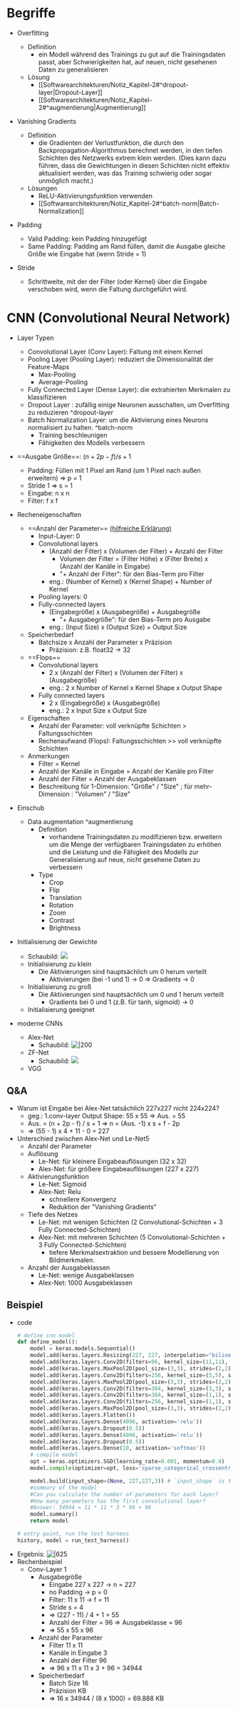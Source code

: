 # Begriffe 
- Overfitting 
	- Definition 
		- ein Modell während des Trainings zu gut auf die Trainingsdaten passt, aber Schwierigkeiten hat, auf neuen, nicht gesehenen Daten zu generalisieren 
	- Lösung 
		- [[Softwarearchitekturen/Notiz_Kapitel-2#^dropout-layer|Dropout-Layer]] 
		- [[Softwarearchitekturen/Notiz_Kapitel-2#^augmentierung|Augmentierung]] 
- Vanishing Gradients 
	- Definition 
		- die Gradienten der Verlustfunktion, die durch den Backpropagation-Algorithmus berechnet werden, in den tiefen Schichten des Netzwerks extrem klein werden. (Dies kann dazu führen, dass die Gewichtungen in diesen Schichten nicht effektiv aktualisiert werden, was das Training schwierig oder sogar unmöglich macht.) 
	- Lösungen 
		- ReLU-Aktivierungsfunktion verwenden 
		- [[Softwarearchitekturen/Notiz_Kapitel-2#^batch-norm|Batch-Normalization]] 

- Padding 
	- Valid Padding: kein Padding hinzugefügt 
	- Same Padding: Padding am Rand füllen, damit die Ausgabe gleiche Größe wie Eingabe hat (wenn Stride = 1) 
- Stride 
	- Schrittweite, mit der der Filter (oder Kernel) über die Eingabe verschoben wird, wenn die Faltung durchgeführt wird. 

# CNN (Convolutional Neural Network) 
- Layer Typen 
	- Convolutional Layer (Conv Layer): Faltung mit einem Kernel 
	- Pooling Layer (Pooling Layer): reduziert die Dimensionalität der Feature-Maps 
		- Max-Pooling 
		- Average-Pooling 
	- Fully Connected Layer (Dense Layer): die extrahierten Merkmalen zu klassifizieren 
	- Dropout Layer : zufällig einige Neuronen ausschalten, um Overfitting zu reduzieren ^dropout-layer
	- Batch Normalization Layer: um die Aktivierung eines Neurons normalisiert zu halten. ^batch-norm
		- Training beschleunigen 
		- Fähigkeiten des Modells verbessern 

- ==Ausgabe Größe==: $(n + 2p -f)/s + 1$ 
	- Padding: Füllen mit 1 Pixel am Rand (um 1 Pixel nach außen erweitern) $\Rightarrow$ p = 1 
	- Stride 1 $\Rightarrow$ s = 1 
	- Eingabe: n x n 
	- Filter: f x f 
- Recheneigenschaften 
	- ==Anzahl der Parameter== [(hilfreiche Erklärung)](https://stackoverflow.com/questions/42786717/how-to-calculate-the-number-of-parameters-for-convolutional-neural-network ) 
		- Input-Layer: 0 
		- Convolutional layers 
			- (Anzahl der Filter) x (Volumen der Filter) + Anzahl der Filter 
				- Volumen der Filter = (Filter Höhe) x (Filter Breite) x (Anzahl der Kanäle in Eingabe)
				- "+ Anzahl der Filter": für den Bias-Term pro Filter 
			- eng.: (Number of Kernel) x (Kernel Shape) + Number of Kernel 
		- Pooling layers: 0 
		- Fully-connected layers 
			- (Eingabegröße) x (Ausgabegröße) + Ausgabegröße 
				- "+ Ausgabegröße": für den Bias-Term pro Ausgabe 
			- eng.: (Input Size) x (Output Size) + Output Size 
	- Speicherbedarf 
		- Batchsize x Anzahl der Parameter x Präzision 
			- Präzision: z.B. float32 -> 32 
	- ==Flops== 
		- Convolutional layers 
			- 2 x (Anzahl der Filter) x (Volumen der Filter) x (Ausgabegröße) 
			- eng.: 2 x Number of Kernel x Kernel Shape x Output Shape 
		- Fully connected layers 
			- 2 x (Eingabegröße) x (Ausgabegröße) 
			- eng.: 2 x Input Size x Output Size 
	- Eigenschaften 
		- Anzahl der Parameter: voll verknüpfte Schichten > Faltungsschichten 
		- Rechenaufwand (Flops): Faltungsschichten >> voll verknüpfte Schichten 
	- Anmerkungen 
		- Filter = Kernel 
		- Anzahl der Kanäle in Eingabe = Anzahl der Kanäle pro Filter 
		- Anzahl der Filter = Anzahl der Ausgabeklassen 
		- Beschreibung für 1-Dimension: "Größe" / "Size" ; für mehr-Dimension : "Volumen" / "Size" 

- Einschub 
	- Data augmentation ^augmentierung
		- Definition 
			- vorhandene Trainingsdaten zu modifizieren bzw. erweitern um die Menge der verfügbaren Trainingsdaten zu erhöhen und die Leistung und die Fähigkeit des Modells zur Generalisierung auf neue, nicht gesehene Daten zu verbessern 
		- Type 
			- Crop 
			- Flip 
			- Translation 
			- Rotation 
			- Zoom 
			- Contrast 
			- Brightness 

- Initialisierung der Gewichte 
	- Schaubild: ![](https://github.com/ICH-BIN-HXM/images_Softwarearchitekturen/blob/main/Snipaste_2023-11-09_11-15-21.png?raw=) 
	- Initialisierung zu klein 
		- Die Aktivierungen sind hauptsächlich um 0 herum verteilt 
			- Aktivierungen (bei -1 und 1) -> 0 $\Rightarrow$ Gradients -> 0 
	- Initialisierung zu groß 
		- Die Aktivierungen sind hauptsächlich um 0 und 1 herum verteilt 
			- Gradients bei 0 und 1 (z.B. für tanh, sigmoid) -> 0
	- Initialisierung geeignet 

- moderne CNNs 
	- Alex-Net 
		- Schaubild: ![|200](https://github.com/ICH-BIN-HXM/images_Softwarearchitekturen/blob/main/Snipaste_2023-11-09_15-52-00.png?raw=) 
	- ZF-Net 
		- Schaubild: ![](https://github.com/ICH-BIN-HXM/images_Softwarearchitekturen/blob/main/Snipaste_2023-11-09_15-54-38.png?raw=) 
	- VGG 
## Q&A 
- Warum ist Eingabe bei Alex-Net tatsächlich 227x227 nicht 224x224? 
	- geg.: 1.conv-layer Output Shape: 55 x 55 $\Rightarrow$ Aus. = 55 
	- Aus. = (n + 2p - f) / s + 1 $\Rightarrow$ n = (Aus. -1) x s + f - 2p 
	- $\Longrightarrow$ (55 - 1) x 4 + 11 - 0 = 227 
- Unterschied zwischen Alex-Net und Le-Net5 
	- Anzahl der Parameter 
	- Auflösung 
		- Le-Net: für kleinere Eingabeauflösungen (32 x 32) 
		- Alex-Net: für größere Eingabeauflösungen (227 x 227) 
	- Aktivierungsfunktion 
		- Le-Net: Sigmoid 
		- Alex-Net: Relu 
			- schnellere Konvergenz 
			- Reduktion der "Vanishing Gradients" 
	- Tiefe des Netzes 
		- Le-Net: mit wenigen Schichten (2 Convolutional-Schichten + 3 Fully Connected-Schichten) 
		- Alex-Net: mit mehreren Schichten (5 Convolutional-Schichten + 3 Fully Connected-Schichten) 
			- tiefere Merkmalsextraktion und bessere Modellierung von Bildmerkmalen. 
	- Anzahl der Ausgabeklassen 
		- Le-Net: wenige Ausgabeklassen 
		- Alex-Net: 1000 Ausgabeklassen 

## Beispiel 
- code 
	```python
	# define cnn model
	def define_model():
	    model = keras.models.Sequential()
	    model.add(keras.layers.Resizing(227, 227, interpolation="bilinear", crop_to_aspect_ratio=False))
	    model.add(keras.layers.Conv2D(filters=96, kernel_size=(11,11), strides=(4,4), activation='relu', input_shape=(227,227,3)))
	    model.add(keras.layers.MaxPool2D(pool_size=(3,3), strides=(2,2)))
	    model.add(keras.layers.Conv2D(filters=256, kernel_size=(5,5), strides=(1,1), activation='relu', padding="same"))
	    model.add(keras.layers.MaxPool2D(pool_size=(3,3), strides=(2,2)))
	    model.add(keras.layers.Conv2D(filters=384, kernel_size=(3,3), strides=(1,1), activation='relu', padding="same"))
	    model.add(keras.layers.Conv2D(filters=384, kernel_size=(1,1), strides=(1,1), activation='relu', padding="same"))
	    model.add(keras.layers.Conv2D(filters=256, kernel_size=(1,1), strides=(1,1), activation='relu', padding="same"))
	    model.add(keras.layers.MaxPool2D(pool_size=(3,3), strides=(2,2)))
	    model.add(keras.layers.Flatten())
	    model.add(keras.layers.Dense(4096, activation='relu'))
	    model.add(keras.layers.Dropout(0.5))
	    model.add(keras.layers.Dense(4096, activation='relu'))
	    model.add(keras.layers.Dropout(0.5))
	    model.add(keras.layers.Dense(10, activation='softmax'))
	    # compile model
	    opt = keras.optimizers.SGD(learning_rate=0.001, momentum=0.9)
	    model.compile(optimizer=opt, loss='sparse_categorical_crossentropy', metrics=['accuracy'])
	
	    model.build(input_shape=(None, 227,227,3)) # `input_shape` is the shape of the input data, e.g. input_shape = (None, 32, 32, 3)
	    #summary of the model
	    #Can you calculate the number of parameters for each layer?
	    #How many parameters has the first convolutional layer?
	    #Answer: 34944 = 11 * 11 * 3 * 96 + 96
	    model.summary()
	    return model
	
	# entry point, run the test harness
	history, model = run_test_harness()
	```
- Ergebnis: ![|625](https://github.com/ICH-BIN-HXM/images_Softwarearchitekturen/blob/main/Snipaste_2023-11-01_16-27-03.png?raw=)
- Rechenbeispiel 
	- Conv-Layer 1 
		- Ausgabegröße 
			- Eingabe 227 x 227 $\rightarrow$ n = 227 
			- no Padding $\rightarrow$ p = 0
			- Filter: 11 x 11 $\rightarrow$ f = 11 
			- Stride s = 4 
			- $\Rightarrow$ (227 - 11) / 4 + 1 = 55 
			- Anzahl der Filter = 96 $\Rightarrow$ Ausgabeklasse = 96 
			- $\Longrightarrow$ 55 x 55 x 96 
		- Anzahl der Parameter 
			- Filter 11 x 11 
			- Kanäle in Eingabe 3 
			- Anzahl der Filter 96 
			- $\Longrightarrow$ 96 x 11 x 11 x 3 + 96 = 34944 
		- Speicherbedarf 
			- Batch Size 16 
			- Präzision KB 
			- $\Longrightarrow$ 16 x 34944 / (8 x 1000) = 69.888 KB 

